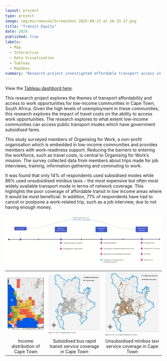 ```yaml
---
layout: project
type: project
image: img/micromouse/Screenshot 2025-09-22 at 10.33.17.png
title: "Transit Equity"
date: 2024
published: true
labels:
  - Map
  - Interactive
  - Data Visualisation
  - Tableau
  - Mapbbox
summary: "Research project investigated affordable transport access in low-income areas."
---
```


View the [Tableau dashbord here](https://public.tableau.com/shared/FBPD7C3J3?:display_count=n&:origin=viz_share_link).

This research project explores the themes of transport affordability and access to work opportunities for low-income communities in Cape Town, South Africa. Given the high levels of unemployment in these communities, this research explores the impact of travel costs on the ability to access work opportunities. The research explores to what extent low-income communities can access public transport modes which have government subsidised fares.

This study surveyed members of Organising for Work, a non-profit organisation which is embedded in low-income communities and provides members with work-readiness support. Reducing the barriers to entering the workforce, such as travel costs, is central to Organising for Work’s mission. The survey collected data from members about trips made for job interviews, training, information gathering and commuting to work.

It was found that only 14% of respondents used subsidised modes while 86% used unsubsidised minibus taxis – the most expensive but often most widely available transport mode in terms of network coverage. This highlights the poor coverage of affordable transit in low income areas where it would be most beneficial. In addition, 71% of respondents have had to cancel or postpone a work-related trip, such as a job interview, due to not having enough money.

<div class="text-center p-4">
  <img width="1000px" src="../img/transit_equity/Untitled - New frame.jpg" class="img-thumbnail" >
</div>

<table style="border-collapse: collapse; text-align: center;">
  <tr>
    <td><img src="../img/transit_equity/UDI_INCOME.jpg" alt="Image 1" width="200"></td>
    <td><img src="../img/transit_equity/CTIPTN-MyCiti_Network coverage.JPG" alt="Image 2" width="200"></td>
    <td><img src="../img/transit_equity/CTIPTN-mbt_Network coverage.JPG" alt="Image 3" width="200"></td>
  </tr>
  <tr>
    <td>Income distribution of Cape Town</td>
    <td>Subsidised bus rapid transit service coverage in Cape Town</td>
    <td>Unsubsidised minibus taxi service coverage in Cape Town</td>
  </tr>
</table>



